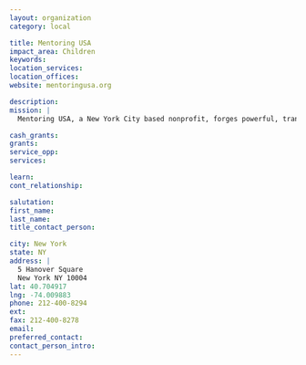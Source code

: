 ```yaml
---
layout: organization
category: local

title: Mentoring USA
impact_area: Children
keywords: 
location_services: 
location_offices: 
website: mentoringusa.org

description: 
mission: |
  Mentoring USA, a New York City based nonprofit, forges powerful, transformative connections for young people through the advocacy and involvement of mentors. Using a one-to-one site-based model, our trained mentors inspire by example and model positive life choices.

cash_grants: 
grants: 
service_opp: 
services: 

learn: 
cont_relationship: 

salutation: 
first_name: 
last_name: 
title_contact_person: 

city: New York
state: NY
address: |
  5 Hanover Square    
  New York NY 10004
lat: 40.704917
lng: -74.009883
phone: 212-400-8294
ext: 
fax: 212-400-8278
email: 
preferred_contact: 
contact_person_intro: 
---
```

